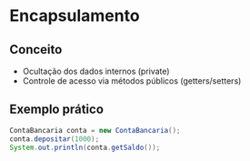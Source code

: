 # Encapsulamento
## Conceito
- Ocultação dos dados internos (private)
- Controle de acesso via métodos públicos (getters/setters)

## Exemplo prático
```java
ContaBancaria conta = new ContaBancaria();
conta.depositar(1000);
System.out.println(conta.getSaldo());